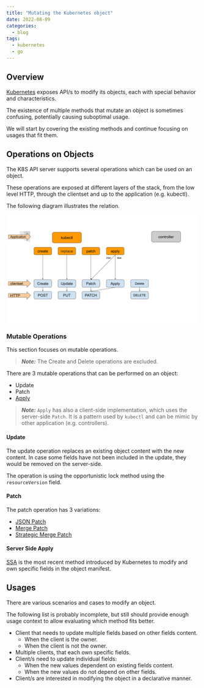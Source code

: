 ```yaml
---
title: "Mutating the Kubernetes object"
date: 2022-08-09
categories:
  - blog
tags:
  - kubernetes
  - go
---
```


## Overview

[Kubernetes](https://kubernetes.io/) exposes API/s to modify its objects,
each with special behavior and characteristics. 

The existence of multiple methods that mutate an object is sometimes
confusing, potentially causing suboptimal usage.

We will start by covering the existing methods and continue focusing on
usages that fit them.

## Operations on Objects

The K8S API server supports several operations which can be used on
an object.

These operations are exposed at different layers of the stack, from the
low level HTTP, through the clientset and up to the application (e.g. kubectl).

The following diagram illustrates the relation.

![k8s-oper-on-object](/assets/images/k8s-oper-on-object.svg) 


### Mutable Operations

This section focuses on mutable operations.

> **_Note:_** The Create and Delete operations are excluded.

There are 3 mutable operations that can be performed on an object:
- Update
- Patch
- [Apply](https://kubernetes.io/docs/reference/using-api/server-side-apply/) 

> **_Note:_** `Apply` has also a client-side implementation, which uses
the server-side `Patch`. It is a pattern used by `kubectl` and can be
mimic by other application (e.g. controllers).

#### Update

The update operation replaces an existing object content with the new
content. In case some fields have not been included in the update,
they would be removed on the server-side.

The operation is using the opportunistic lock method using the `resourceVersion` field.

#### Patch

The patch operation has 3 variations:
- [JSON Patch](https://datatracker.ietf.org/doc/html/rfc6902/)
- [Merge Patch](https://datatracker.ietf.org/doc/html/rfc7386)
- [Strategic Merge Patch](https://kubernetes.io/docs/tasks/manage-kubernetes-objects/update-api-object-kubectl-patch/#notes-on-the-strategic-merge-patch)

#### Server Side Apply

[SSA](https://kubernetes.io/docs/reference/using-api/server-side-apply/) is the most recent
method introduced by Kubernetes to modify and own specific fields in the object manifest.

## Usages

There are various scenarios and cases to modify an object.

The following list is probably incomplete, but still should provide
enough usage context to allow evaluating which method fits better.

- Client that needs to update multiple fields based on other fields content.
  - When the client is the owner.
  - When the client is not the owner.
- Multiple clients, that each own specific fields.
- Client/s need to update individual fields:
  - When the new values dependent on existing fields content.
  - When the new values do not depend on other fields.
- Client/s are interested in modifying the object in a declarative manner.

